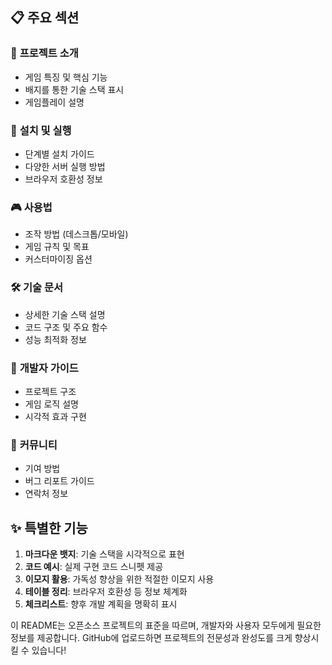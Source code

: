 ## 📋 주요 섹션

### 🎯 **프로젝트 소개**
- 게임 특징 및 핵심 기능
- 배지를 통한 기술 스택 표시
- 게임플레이 설명

### 🚀 **설치 및 실행**
- 단계별 설치 가이드
- 다양한 서버 실행 방법
- 브라우저 호환성 정보

### 🎮 **사용법**
- 조작 방법 (데스크톱/모바일)
- 게임 규칙 및 목표
- 커스터마이징 옵션

### 🛠️ **기술 문서**
- 상세한 기술 스택 설명
- 코드 구조 및 주요 함수
- 성능 최적화 정보

### 🎨 **개발자 가이드**
- 프로젝트 구조
- 게임 로직 설명
- 시각적 효과 구현

### 🤝 **커뮤니티**
- 기여 방법
- 버그 리포트 가이드
- 연락처 정보

## ✨ 특별한 기능

1. **마크다운 뱃지**: 기술 스택을 시각적으로 표현
2. **코드 예시**: 실제 구현 코드 스니펫 제공
3. **이모지 활용**: 가독성 향상을 위한 적절한 이모지 사용
4. **테이블 정리**: 브라우저 호환성 등 정보 체계화
5. **체크리스트**: 향후 개발 계획을 명확히 표시

이 README는 오픈소스 프로젝트의 표준을 따르며, 개발자와 사용자 모두에게 필요한 정보를 제공합니다. GitHub에 업로드하면 프로젝트의 전문성과 완성도를 크게 향상시킬 수 있습니다!
